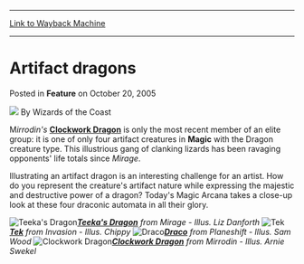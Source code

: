 
---
[Link to Wayback Machine](https://web.archive.org/web/20220117203044/https://magic.wizards.com/en/articles/archive/feature/artifact-dragons-2005-10-20)

[_metadata_:author]:- "Wizards of the Coast"
[_metadata_:description]:- "Mirrodin's Clockwork Dragon is only the most recent member of an elite group: it is one of only four artifact creatures in Magic with the Dragon creature type. This illustrious gang of clanking lizards has been ravaging opponents' life totals since Mirage. Illustrating an artifact dragon is an interesting challenge for an artist. How do you represent the creature's artifact"
[_metadata_:generator]:- "Drupal 7 (http://drupal.org)"
[_metadata_:node]:- "598036"
[_metadata_:publish_date]:- "2005-10-20"
[_metadata_:source]:- "div-main-content"
[_metadata_:title]:- "Artifact dragons"
[_metadata_:wayback_capture_timestamp]:- "2022-01-17 20:30:44"
[_metadata_:wayback_raw_url]:- "https://web.archive.org/web/20220117203044id_/https://magic.wizards.com/en/articles/archive/feature/artifact-dragons-2005-10-20"
[_metadata_:wayback_url]:- "https://magic.wizards.com/en/articles/archive/feature/artifact-dragons-2005-10-20"
---


Artifact dragons
================



 Posted in **Feature**
 on October 20, 2005 






![](https://media.magic.wizards.com/styles/auth_small/public/images/person/wizards_author.jpg)
By Wizards of the Coast












M*irrodin's*  **[Clockwork Dragon](https://gatherer.wizards.com/Pages/Card/Details.aspx?name=Clockwork+Dragon)** is only the most recent member of an elite group: it is one of only four artifact creatures in **Magic** with the Dragon creature type. This illustrious gang of clanking lizards has been ravaging opponents' life totals since *Mirage*.


Illustrating an artifact dragon is an interesting challenge for an artist. How do you represent the creature's artifact nature while expressing the majestic and destructive power of a dragon? Today's Magic Arcana takes a close-up look at these four draconic automata in all their glory.


![Teeka's Dragon](https://web.archive.org/web/20040905171705im_/http://www.wizards.com/global/images/mtgcom_arcana_524_pic1_en.jpg)*[**Teeka's Dragon**](https://gatherer.wizards.com/Pages/Card/Details.aspx?name=Teeka%27s+Dragon) from Mirage - Illus. Liz Danforth*
![Tek](https://web.archive.org/web/20130201112024im_/http://www.wizards.com/global/images/mtgcom_arcana_524_pic2_en.jpg)*[**Tek**](https://gatherer.wizards.com/Pages/Card/Details.aspx?name=Tek) from Invasion - Illus. Chippy*
![Draco](https://web.archive.org/web/20121004085718im_/http://www.wizards.com/global/images/mtgcom_arcana_524_pic3_en.jpg)*[**Draco**](https://gatherer.wizards.com/Pages/Card/Details.aspx?name=Draco) from Planeshift - Illus. Sam Wood*
![Clockwork Dragon](https://web.archive.org/web/20121004085718im_/http://www.wizards.com/magic/images/mtgcom/arcana300/dragons_clockworkdragon.jpg)*[**Clockwork Dragon**](https://gatherer.wizards.com/Pages/Card/Details.aspx?name=Clockwork+Dragon) from Mirrodin - Illus. Arnie Swekel*






